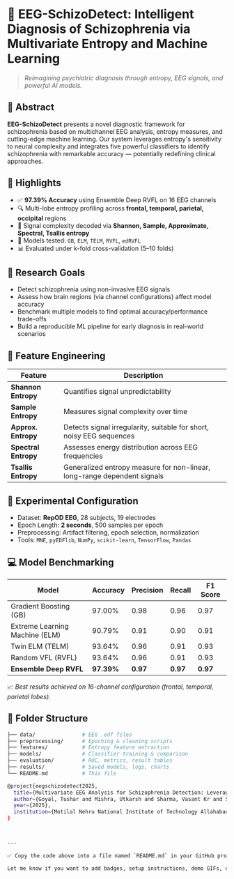 # 🧠 EEG-SchizoDetect: Intelligent Diagnosis of Schizophrenia via Multivariate Entropy and Machine Learning

> _Reimagining psychiatric diagnosis through entropy, EEG signals, and powerful AI models._

## 📌 Abstract

**EEG-SchizoDetect** presents a novel diagnostic framework for schizophrenia based on multichannel EEG analysis, entropy measures, and cutting-edge machine learning. Our system leverages entropy's sensitivity to neural complexity and integrates five powerful classifiers to identify schizophrenia with remarkable accuracy — potentially redefining clinical approaches.

## 🚀 Highlights

- ✅ **97.39% Accuracy** using Ensemble Deep RVFL on 16 EEG channels  
- 🔍 Multi-lobe entropy profiling across **frontal, temporal, parietal, occipital** regions  
- 🧠 Signal complexity decoded via **Shannon, Sample, Approximate, Spectral, Tsallis entropy**  
- 🤖 Models tested: `GB`, `ELM`, `TELM`, `RVFL`, `edRVFL`  
- 📊 Evaluated under k-fold cross-validation (5–10 folds)

## 🎯 Research Goals

- Detect schizophrenia using non-invasive EEG signals  
- Assess how brain regions (via channel configurations) affect model accuracy  
- Benchmark multiple models to find optimal accuracy/performance trade-offs  
- Build a reproducible ML pipeline for early diagnosis in real-world scenarios

## 🧠 Feature Engineering

| Feature             | Description                                                                 |
|---------------------|-----------------------------------------------------------------------------|
| **Shannon Entropy** | Quantifies signal unpredictability                                           |
| **Sample Entropy**  | Measures signal complexity over time                                         |
| **Approx. Entropy** | Detects signal irregularity, suitable for short, noisy EEG sequences         |
| **Spectral Entropy**| Assesses energy distribution across EEG frequencies                         |
| **Tsallis Entropy** | Generalized entropy measure for non-linear, long-range dependent signals     |

## 🧪 Experimental Configuration

- Dataset: **RepOD EEG**, 28 subjects, 19 electrodes  
- Epoch Length: **2 seconds**, 500 samples per epoch  
- Preprocessing: Artifact filtering, epoch selection, normalization  
- Tools: `MNE`, `pyEDFlib`, `NumPy`, `scikit-learn`, `TensorFlow`, `Pandas`

## 💻 Model Benchmarking

| Model     | Accuracy | Precision | Recall | F1 Score |
|-----------|----------|-----------|--------|----------|
| Gradient Boosting (GB)        | 97.00%   | 0.98      | 0.96   | 0.97     |
| Extreme Learning Machine (ELM)| 90.79%   | 0.91      | 0.90   | 0.91     |
| Twin ELM (TELM)               | 93.64%   | 0.96      | 0.91   | 0.93     |
| Random VFL (RVFL)            | 93.64%   | 0.96      | 0.91   | 0.93     |
| **Ensemble Deep RVFL**        | **97.39%**| **0.97**  | **0.97**| **0.97** |

📈 *Best results achieved on 16-channel configuration (frontal, temporal, parietal lobes).*

## 📁 Folder Structure

```bash
├── data/               # EEG .edf files
├── preprocessing/      # Epoching & cleaning scripts
├── features/           # Entropy feature extraction
├── models/             # Classifier training & comparison
├── evaluation/         # ROC, metrics, result tables
├── results/            # Saved models, logs, charts
└── README.md           # This file

@project{eegschizodetect2025,
  title={Multivariate EEG Analysis for Schizophrenia Detection: Leveraging Entropy Measures and Machine Learning Techniques across Channel Configurations},
  author={Goyal, Tushar and Mishra, Utkarsh and Sharma, Vasant Kr and Shendre, Sayog},
  year={2025},
  institution={Motilal Nehru National Institute of Technology Allahabad}
}



---

✅ Copy the code above into a file named `README.md` in your GitHub project.

Let me know if you want to add badges, setup instructions, demo GIFs, or deploy it as a hosted web app.


